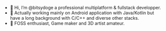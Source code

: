  - 👋 Hi, I’m @bitsydoge a professional multiplatform & fullstack developper. 
 - 👀 Actually working mainly on Android application with Java/Kotlin but have a long background with C/C++ and diverse other stacks.
 - 🌱 FOSS enthusiast, Game maker and 3D artist amateur.
